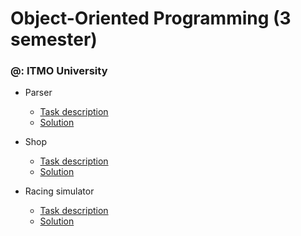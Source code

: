 # Object-Oriented Programming (3 semester)

### @: ITMO University

- Parser
    - [Task description](https://github.com/SweetestRat/OOP_labs/blob/main/Parser/task_description.md "Task description")
    - [Solution](https://github.com/SweetestRat/OOP_labs/tree/main/Parser "Solution")

- Shop
    - [Task description](https://github.com/SweetestRat/OOP_labs/blob/main/Shop/task_description.md "Task description")
    - [Solution](https://github.com/SweetestRat/OOP_labs/tree/main/Shop "Solution")

- Racing simulator
    - [Task description](https://github.com/SweetestRat/OOP_labs/blob/main/Racing%20Simulator/task_description.md "Task description")
    - [Solution](https://github.com/SweetestRat/OOP_labs/tree/main/Racing%20Simulator "Solution")
